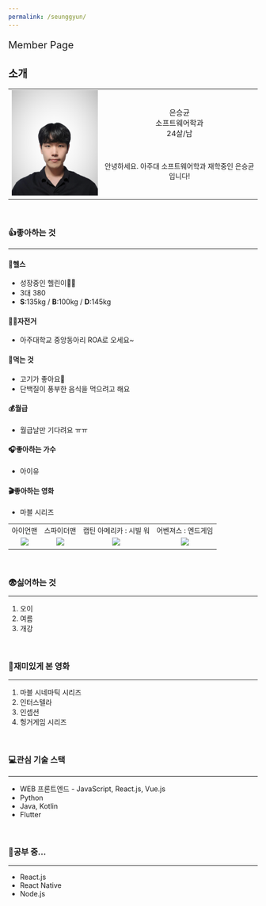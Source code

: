```yaml
---
permalink: /seunggyun/
---
```


<p style="font-size:20px;">Member Page</p>

## 소개

<table>
    <tr>
        <td>
           <img src="../image/seunggyun.png" style="width:200px;">
        </td>
        <td style="text-align:center;"> 
            <p style=" font-size:15px;">
                <span style="margin-bottom:5px;">은승균</span>
                <br/>
                <span style="margin-bottom:5px;">소프트웨어학과</span>
                <br/>
                <span style="margin-bottom:5px;">24살/남</span>
            </p>
            <br/>
            <p>
                <span>안녕하세요. 아주대 소프트웨어학과 재학중인 은승균입니다!</span>
            </p>
        </td>
    </tr>
</table>

<br/>

### 👍좋아하는 것

---

#### 💪헬스

- 성장중인 헬린이🏋️‍♀️
- 3대 380
- **S**:135kg / **B**:100kg / **D**:145kg

#### 🚴‍♀️자전거

- 아주대학교 중앙동아리 ROA로 오세요~

#### 🍕먹는 것

- 고기가 좋아요🥩
- 단백질이 풍부한 음식을 먹으려고 해요

#### 💰월급

- 월급날만 기다려요 ㅠㅠ

#### 🎧좋아하는 가수

- 아이유

#### 🎬좋아하는 영화

- 마블 시리즈

<table style="text-align:center;">
    <tr>
        <td>아이언맨</td>
        <td>스파이더맨</td>
        <td>캡틴 아메리카 : 시빌 워</td>
        <td>어벤져스 : 엔드게임</td>
    </tr>
    <tr>
        <td><img src="http://img.movist.com/?img=/x00/05/12/35_p1.jpg"/></td>
        <td><img src="http://img.movist.com/?img=/x00/05/13/00_p1.jpg"/></td>
        <td><img src="http://ticketimage.interpark.com/Movie/still_image/V15/V1503079p_01.gif"/></td>
        <td><img src="http://img.movist.com/?img=/x00/05/12/35_p1.jpg"/></td>
    </tr>
</table>

<br/>

### 😨싫어하는 것

---

1. 오이
2. 여름
3. 개강

<br/>

### 🎥재미있게 본 영화

---

1. 마블 시네마틱 시리즈
2. 인터스텔라
3. 인셉션
4. 헝거게임 시리즈

<br/>

### 💻관심 기술 스택

---

- WEB 프론트엔드 - JavaScript, React.js, Vue.js
- Python
- Java, Kotlin
- Flutter

<br/>

### 📖공부 중...

---

- React.js
- React Native
- Node.js
